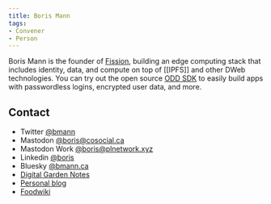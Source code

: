 ```yaml
---
title: Boris Mann
tags:
- Convener
- Person
---
```


Boris Mann is the founder of [Fission](https://fission.codes), building an edge computing stack that includes identity, data, and compute on top of [[IPFS]] and other DWeb technologies. You can try out the open source [ODD SDK](https://odd.dev) to easily build apps with passwordless logins, encrypted user data, and more.

## Contact
* Twitter [@bmann](https://twitter.com/bmann)
* Mastodon [@boris@cosocial.ca](https://cosocial/@boris)
* Mastodon Work [@boris@plnetwork.xyz](https://plnetwork.xyz/@boris)
* Linkedin [@boris](https://linkedin.com/in/boris)
* Bluesky [@bmann.ca](https://bsky.app/profile/bmann.ca)
* [Digital Garden Notes](https://bmannconsulting.com)
* [Personal blog](https://blog.bmannconsulting.com)
* [Foodwiki](https://foodwiki.bmann.ca)

